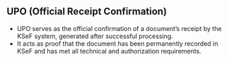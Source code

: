 ## UPO (Official Receipt Confirmation)

* UPO serves as the official confirmation of a document’s receipt by the KSeF system, generated after successful processing.
* It acts as proof that the document has been permanently recorded in KSeF and has met all technical and authorization requirements.
